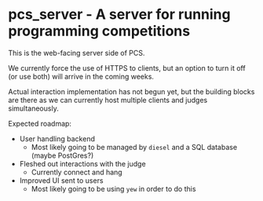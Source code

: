 # pcs_server - A server for running programming competitions

This is the web-facing server side of PCS.

We currently force the use of HTTPS to clients, but an option to turn it off (or use both) will arrive in the coming weeks.

Actual interaction implementation has not begun yet, but the building blocks are there as we can currently host multiple clients and judges simultaneously.

Expected roadmap:
 - User handling backend
   - Most likely going to be managed by `diesel` and a SQL database (maybe PostGres?)
 - Fleshed out interactions with the judge
   - Currently connect and hang
 - Improved UI sent to users
   - Most likely going to be using `yew` in order to do this
